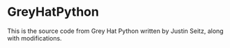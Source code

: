 GreyHatPython
=============

This is the source code from Grey Hat Python written by Justin Seitz, along with modifications.
